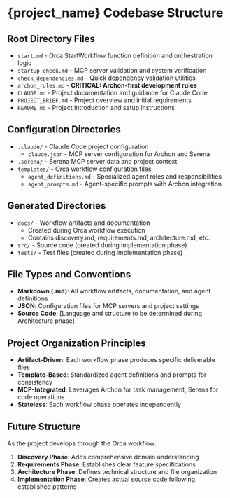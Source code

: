 # {project_name} Codebase Structure

## Root Directory Files
- `start.md` - Orca StartWorkflow function definition and orchestration logic
- `startup_check.md` - MCP server validation and system verification
- `check_dependencies.md` - Quick dependency validation utilities
- `archon_rules.md` - **CRITICAL: Archon-first development rules**
- `CLAUDE.md` - Project documentation and guidance for Claude Code
- `PROJECT_BRIEF.md` - Project overview and initial requirements
- `README.md` - Project introduction and setup instructions

## Configuration Directories
- `.claude/` - Claude Code project configuration
  - `claude.json` - MCP server configuration for Archon and Serena
- `.serena/` - Serena MCP server data and project context
- `templates/` - Orca workflow configuration files
  - `agent_definitions.md` - Specialized agent roles and responsibilities
  - `agent_prompts.md` - Agent-specific prompts with Archon integration

## Generated Directories
- `docs/` - Workflow artifacts and documentation
  - Created during Orca workflow execution
  - Contains discovery.md, requirements.md, architecture.md, etc.
- `src/` - Source code (created during implementation phase)
- `tests/` - Test files (created during implementation phase)

## File Types and Conventions
- **Markdown (.md)**: All workflow artifacts, documentation, and agent definitions
- **JSON**: Configuration files for MCP servers and project settings
- **Source Code**: [Language and structure to be determined during Architecture phase]

## Project Organization Principles
- **Artifact-Driven**: Each workflow phase produces specific deliverable files
- **Template-Based**: Standardized agent definitions and prompts for consistency
- **MCP-Integrated**: Leverages Archon for task management, Serena for code operations
- **Stateless**: Each workflow phase operates independently

## Future Structure
As the project develops through the Orca workflow:
1. **Discovery Phase**: Adds comprehensive domain understanding
2. **Requirements Phase**: Establishes clear feature specifications
3. **Architecture Phase**: Defines technical structure and file organization
4. **Implementation Phase**: Creates actual source code following established patterns